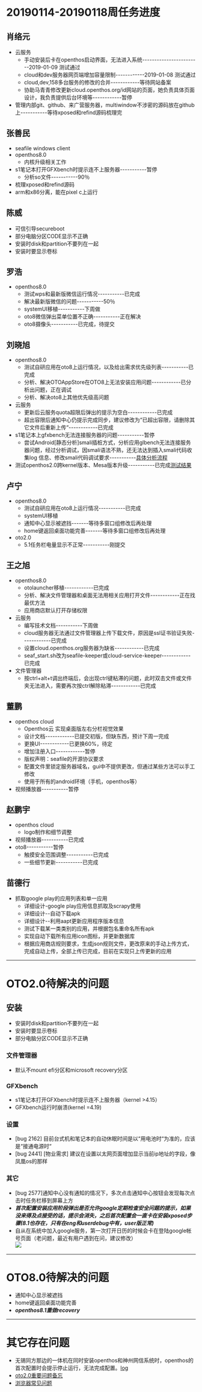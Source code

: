 # 20190114-20190118周任务进度

## 肖络元
- 云服务
   - 手动安装后卡在openthos启动界面，无法进入系统------------------------2019-01-09 测试通过
   - cloud和dev服务器网页端增加容量限制------------2019-01-08 测试通过
   - cloud,dev,158多台服务的修改的合并------------等待网站备案
   - 协助马青青修改更新cloud.openthos.org/id网站的页面，她负责具体页面设计，我负责提供后台环境等------------暂停
- 管理内部git、github、来广营服务器，multiwindow不涉密的源码放在github上-----------等待xposed和refind源码梳理完
                
## 张善民
- seafile windows client
- openthos8.0
   - 内核升级相关工作
- s1笔记本打开GFXbench时提示连不上服务器-----------暂停
   - 分析so文件-----------90％
- 梳理xposed和refind源码
- arm和x86分离，能在pixel c上运行

## 陈威
- 可信引导secureboot
- 部分电脑分区CODE显示不正确
- 安装时disk和partition不要列在一起
- 安装时要显示卷标

## 罗浩
- openthos8.0
   - 测试wps和最新版微信运行情况-----------已完成
   - 解决最新版微信的问题-----------50％
   - systemUI移植-----------下周做
   - oto8微信弹出菜单位置不正确-----------正在解决
   - oto8摄像头-----------已完成，待提交

## 刘晓旭
- openthos8.0
   - 测试自研应用在oto8上运行情况，以及给出需求优先级列表-----------已完成
   - 分析、解决OTOAppStore在OTO8上无法安装应用问题------------已分析出问题，正在调试
   - 分析、解决oto8上其他优先级高问题
- 云服务
   - 更新后云服务quota超限后弹出的提示为空白------------已完成
   - 超出容限后通知中心仍提示完成同步，建议修改为“已超出容限，请删除其它文件后重新上传“------------已完成
- s1笔记本上gfxbench无法连接服务器的问题-----------暂停
   - 尝试Android[静态分析]smali插桩方式，分析应用glbench无法连接服务器问题，经过分析调试，因smali语法不熟，还无法达到插入smali代码收集log 信息、修改smali代码调试要求-----------[具体分析流程](https://github.com/openthos/multiwin-analysis/blob/master/multiwindow/liuxx/Android%20smali%22%E6%8F%92%E6%A1%A9%22%E8%B0%83%E8%AF%95apk.md)
- 测试openthos2.0跨kernel版本、Mesa版本升级-----------已完成[测试结果](https://github.com/openthos/multiwin-analysis/blob/master/multiwindow/liuxx/%E6%B5%8B%E8%AF%95openthos2.0%E8%B7%A8kernel%E7%89%88%E6%9C%AC%E3%80%81Mesa%E7%89%88%E6%9C%AC%E5%8D%87%E7%BA%A7.md)

## 卢宁
- openthos8.0
   - 测试自研应用在oto8上运行情况-----------已完成
   - systemUI移植
   - 通知中心显示被遮挡-------等待多窗口组修改后再处理
   - home键返回桌面功能完善-------等待多窗口组修改后再处理
- oto2.0
   - 5.1任务栏电量显示不正常-----------刚提交

## 王之旭
- openthos8.0
   - otolauncher移植------------已完成
   - 分析、解决文件管理器和桌面无法用相关应用打开文件------------正在找最优方法
   - 应用商店默认打开存储权限
- 云服务
   - 编写技术文档-----------下周做
   - cloud服务器无法通过文件管理器上传下载文件，原因是ssl证书验证失败------------已完成
   - 设置cloud.openthos.org服务器为缺省------------已完成
   - seaf_start.sh改为seafile-keeper或cloud-service-keeper------------已完成
- 文件管理器
   - 按ctrl+alt+t调出终端后，会出现ctrl键粘滞的问题，此时双击文件或文件夹无法进入，需要再次按ctrl解除粘滞------------已完成

## 董鹏
- openthos cloud
   - Openthos云 实现桌面版左右分栏视觉效果
   - 设计文档------------已提交初版，但缺东西，预计下周一完成
   - 更换UI------------已更换60%，待定
   - 增加注册入口------------暂停
   - 版权声明：seafile的开源协议要求
   - 配置文件里锁定服务器域名，gui中不提供更改，但通过某些方法可以手工修改
   - 使用于所有的android环境（手机，openthos等）
- 视频播放器-----------暂停

## 赵鹏宇
- openthos cloud
   - logo制作和细节调整
- 视频播放器-----------已完成
- oto8-----------暂停
   - 触摸安全范围调整-----------已完成
   - 一些细节更新-----------已完成
   
## 苗德行
- 抓取google play的应用列表和单一应用
   - 详细设计-google play应用信息抓取及scrapy使用
   - 详细设计--自动下载apk
   - 详细设计--利用aapt更新应用程序版本信息
   - 测试下载某一类类别的应用，并根据包名重命名所有apk
   - 实现自动下载所有应用icon图标，并更新数据库
   - 根据应用商店规则要求，生成json规则文件，更改原来的手动上传方式，完成自动上传，全部上传已完成，目前在实现只上传更新的应用


***

# OTO2.0待解决的问题
## 安装
- 安装时disk和partition不要列在一起
- 安装时要显示卷标
- 部分电脑分区CODE显示不正确

### 文件管理器
- 默认不mount efi分区和microsoft recovery分区

### GFXbench
- s1笔记本打开GFXbench时提示连不上服务器（kernel >4.15）
- GFXbench运行时崩溃(kernel =4.19)

### 设置
- [bug 2162] 目前台式机和笔记本的自动休眠时间是以“用电池时“为准的，应该是“接通电源时“
- [bug 2441] [物业需求] 建议在设置以太网页面增加显示当前ip地址的字段，像凤凰os的那样

### 其它
- [bug 2577]通知中心没有通知的情况下，多次点击通知中心按钮会发现每次点击时任务栏移到屏幕上方
- ***首次配置安装应用阶段弹出是否允许google定期检查安全问题的提示，如果没来得及点接受的话，提示会消失，之后首次配置会一直卡在安装xposed步骤(8.1也存在，只有在eng和userdebug中有，user版正常)***
- 自从在系统中加入google服务，第一次打开日历的时候会卡在登陆google帐号页面（老问题，最近有用户遇到在问，建议修改）  
![](https://github.com/openthos/app-testing-results/blob/master/testresult/picture/calendar_1.png)

***
# OTO8.0待解决的问题
- 通知中心显示被遮挡
- home键返回桌面功能完善
- ***openthos8.1重做recovery***
***
# 其它存在问题
- 无锡同方那边的一体机在同时安装openthos和神州网信系统时，openthos的首次配置时会提示停止运行，无法完成配置。[log](https://github.com/openthos/app-testing-results/blob/master/other/a.txt)
- [oto2.0重要问题备忘](https://github.com/openthos/app-testing-results/blob/master/testresult/OTO%E5%8A%9F%E8%83%BD%E6%B5%8B%E8%AF%95%E7%9B%B8%E5%85%B3/oto2.0%E9%87%8D%E8%A6%81%E9%97%AE%E9%A2%98%E5%A4%87%E5%BF%98.md)
- [浏览器常见问题](https://github.com/openthos/app-testing-results/blob/master/testresult/OTO%E5%8A%9F%E8%83%BD%E6%B5%8B%E8%AF%95%E7%9B%B8%E5%85%B3/%E6%B5%8F%E8%A7%88%E5%99%A8%E5%B8%B8%E8%A7%81%E9%97%AE%E9%A2%98.md)
